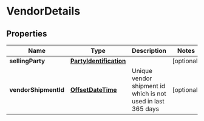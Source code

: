 # VendorDetails

## Properties
Name | Type | Description | Notes
------------ | ------------- | ------------- | -------------
**sellingParty** | [**PartyIdentification**](PartyIdentification.md) |  |  [optional]
**vendorShipmentId** | [**OffsetDateTime**](OffsetDateTime.md) | Unique vendor shipment id which is not used in last 365 days |  [optional]
